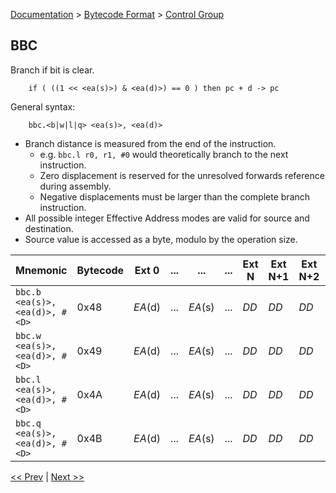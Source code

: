 [Documentation](../../README.md) > [Bytecode Format](../README.md) > [Control Group](../InstructionsControl.md)

## BBC

Branch if bit is clear.

        if ( ((1 << <ea(s)>) & <ea(d)>) == 0 ) then pc + d -> pc

General syntax:

        bbc.<b|w|l|q> <ea(s)>, <ea(d)>

* Branch distance is measured from the end of the instruction.
    - e.g. `bbc.l r0, r1, #0` would theoretically branch to the next instruction.
    - Zero displacement is reserved for the unresolved forwards reference during assembly.
    - Negative displacements must be larger than the complete branch instruction.
* All possible integer Effective Address modes are valid for source and destination.
* Source value is accessed as a byte, modulo by the operation size.

| Mnemonic | Bytecode | Ext 0 | ... | ... | ... | Ext N | Ext N+1 | Ext N+2 | Ext N+3 |
| - | - | - | - | - | - | - | - | - | - |
| `bbc.b <ea(s)>, <ea(d)>, #<D>` | 0x48 | *EA*(d) | ... | *EA*(s) | ... | *DD* | *DD* | *DD* | *DD* |
| `bbc.w <ea(s)>, <ea(d)>, #<D>` | 0x49 | *EA*(d) | ... | *EA*(s) | ... | *DD* | *DD* | *DD* | *DD* |
| `bbc.l <ea(s)>, <ea(d)>, #<D>` | 0x4A | *EA*(d) | ... | *EA*(s) | ... | *DD* | *DD* | *DD* | *DD* |
| `bbc.q <ea(s)>, <ea(d)>, #<D>` | 0x4B | *EA*(d) | ... | *EA*(s) | ... | *DD* | *DD* | *DD* | *DD* |

[<< Prev](./c_17.md) | [Next >>](./c_19.md)
